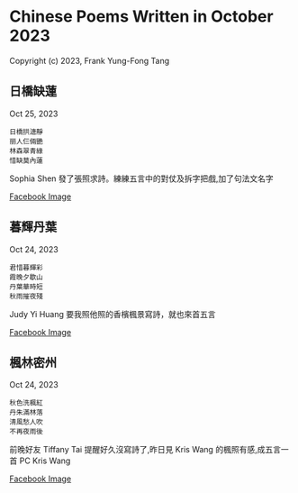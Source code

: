# Chinese Poems Written in October 2023
Copyright (c) 2023, Frank Yung-Fong Tang

## 日橋缺蓮
Oct 25, 2023 
```
日橋拱溏靜
丽人仨倆艷
林森翠青綠
惜缺莫內蓮
```

Sophia Shen 發了張照求詩。練練五言中的對仗及拆字把戲,加了句法文名字

[Facebook Image](https://www.facebook.com/FrankYFTang/posts/pfbid0qoRXWnf1pc4AF4kJkn5GjsPQBxUmJDQrC7gyeVa6JyYH5aA6QU3GhgTBNANN2ukUl)

## 暮輝丹葉
Oct 24, 2023 
```
君惜暮輝彩
霞晚夕歇山
丹葉華時短
秋雨摧夜殘
```
Judy Yi Huang 要我照他照的香檳楓景寫詩，就也來首五言

[Facebook Image](https://www.facebook.com/FrankYFTang/posts/pfbid08mQc43iZs3s33osad9TBMbdwkWwtuizr4P3SWp6ip5CdWAgmro8sCTHuNyfVqQiZl)

## 楓林密州
Oct 24, 2023 
```
秋色洗楓紅
丹朱滿林落
清風愁人吹
不再夜雨後
```
前晚好友 Tiffany Tai 提醒好久沒寫詩了,昨日見 Kris Wang  的楓照有感,成五言一首
PC Kris Wang

[Facebook Image](https://www.facebook.com/FrankYFTang/posts/pfbid02W4aAfmELTAAY3Am5aZiSCzdRDJjRAGJQWxm81LrAkTtJyTt3fCy6iGk6LrDT27kLl)
